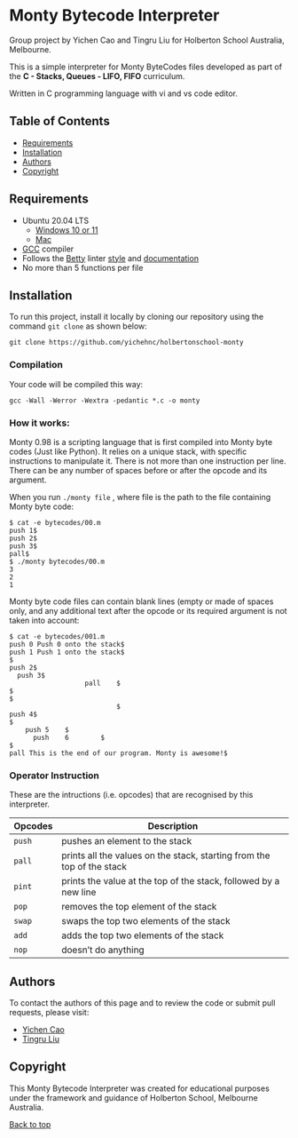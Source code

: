 # Monty Bytecode Interpreter
Group project by Yichen Cao and Tingru Liu for Holberton School Australia, Melbourne.

This is a simple interpreter for Monty ByteCodes files developed as part of the **C - Stacks, Queues - LIFO, FIFO** curriculum.

Written in C programming language with vi and vs code editor.

## Table of Contents
* [Requirements](#requirements)
* [Installation](#installation)
* [Authors](#authors)
* [Copyright](#copyright)

## Requirements
* Ubuntu 20.04 LTS
    * [Windows 10 or 11](https://ubuntu.com/tutorials/install-ubuntu-on-wsl2-on-windows-11-with-gui-support#1-overview)
    * [Mac](https://ubuntu.com/download/desktop)
* [GCC](https://gcc.gnu.org/install/index.html) compiler
* Follows the [Betty](https://github.com/alx-tools/Betty/wiki) linter [style](https://github.com/hs-hq/Betty/blob/main/betty-style.pl) and [documentation](https://github.com/hs-hq/Betty/blob/main/betty-doc.pl)
* No more than 5 functions per file

## Installation
To run this project, install it locally by cloning our repository using the command ```git clone``` as shown below:

```
git clone https://github.com/yichehnc/holbertonschool-monty
```

### Compilation

Your code will be compiled this way:
```
gcc -Wall -Werror -Wextra -pedantic *.c -o monty
```

### How it works:

Monty 0.98 is a scripting language that is first compiled into Monty byte codes (Just like Python).
It relies on a unique stack, with specific instructions to manipulate it.
There is not more than one instruction per line.
There can be any number of spaces before or after the opcode and its argument. 

When you run ```./monty file``` , where file is the path to the file containing Monty byte code:

```
$ cat -e bytecodes/00.m
push 1$
push 2$
push 3$
pall$
$ ./monty bytecodes/00.m
3
2
1
```

Monty byte code files can contain blank lines (empty or made of spaces only, and any additional text after the opcode or its required argument is not taken into account:

```
$ cat -e bytecodes/001.m
push 0 Push 0 onto the stack$
push 1 Push 1 onto the stack$
$
push 2$
  push 3$
                   pall    $
$
$
                           $
push 4$
$
    push 5    $
      push    6        $
$
pall This is the end of our program. Monty is awesome!$
```

### Operator Instruction

These are the intructions (i.e. opcodes) that are recognised by this interpreter.

| **Opcodes** | **Description**|
|----------|----------------|
|`push`| pushes an element to the stack |
|`pall`| prints all the values on the stack, starting from the top of the stack |
|`pint`| prints the value at the top of the stack, followed by a new line |
|`pop`| removes the top element of the stack |
|`swap`| swaps the top two elements of the stack |
|`add`| adds the top two elements of the stack |
|`nop`| doesn’t do anything |

## Authors
To contact the authors of this page and to review the code or submit pull requests, please visit:

- [Yichen Cao](https://github.com/yichehnc)
- [Tingru Liu](https://github.com/tingru0515)

## Copyright

This Monty Bytecode Interpreter was created for educational purposes under the framework and guidance of Holberton School, Melbourne Australia.

 <a href="#top">Back to top</a>